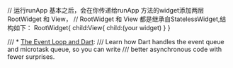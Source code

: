 // 运行runApp 基本之后，会在你传递给runApp 方法的widget添加两层RootWidget 和 View，
// RootWidget 和 View 都是继承自StatelessWidget,结构如下：
RootWidget{
    child:View{
        child:(your widget)
        }
    }

/// * [The Event Loop and Dart](https://dart.dev/articles/event-loop/):
/// Learn how Dart handles the event queue and microtask queue, so you can write
/// better asynchronous code with fewer surprises.